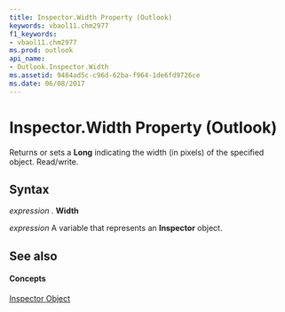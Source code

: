 ```yaml
---
title: Inspector.Width Property (Outlook)
keywords: vbaol11.chm2977
f1_keywords:
- vbaol11.chm2977
ms.prod: outlook
api_name:
- Outlook.Inspector.Width
ms.assetid: 9484ad5c-c96d-62ba-f964-1de6fd9726ce
ms.date: 06/08/2017
---
```



# Inspector.Width Property (Outlook)

Returns or sets a  **Long** indicating the width (in pixels) of the specified object. Read/write.


## Syntax

 _expression_ . **Width**

 _expression_ A variable that represents an **Inspector** object.


## See also


#### Concepts


[Inspector Object](inspector-object-outlook.md)

